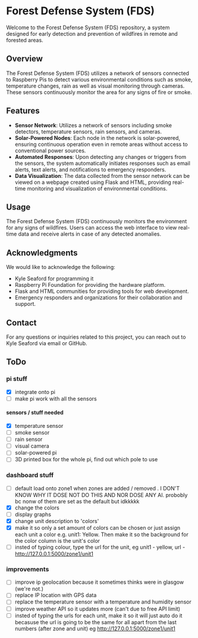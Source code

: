 # Forest Defense System (FDS)
Welcome to the Forest Defense System (FDS) repository, a system designed for early detection and prevention of wildfires in remote and forested areas.

## Overview

The Forest Defense System (FDS) utilizes a network of sensors connected to Raspberry Pis to detect various environmental conditions such as smoke, temperature changes, rain as well as visual monitoring through cameras. These sensors continuously monitor the area for any signs of fire or smoke.

## Features

- **Sensor Network**: Utilizes a network of sensors including smoke detectors, temperature sensors, rain sensors, and cameras.
- **Solar-Powered Nodes**: Each node in the network is solar-powered, ensuring continuous operation even in remote areas without access to conventional power sources.
- **Automated Responses**: Upon detecting any changes or triggers from the sensors, the system automatically initiates responses such as email alerts, text alerts, and notifications to emergency responders.
- **Data Visualization**: The data collected from the sensor network can be viewed on a webpage created using Flask and HTML, providing real-time monitoring and visualization of environmental conditions.

## Usage

The Forest Defense System (FDS) continuously monitors the environment for any signs of wildfires. Users can access the web interface to view real-time data and receive alerts in case of any detected anomalies.

## Acknowledgments

We would like to acknowledge the following:

- Kyle Seaford for programming it
- Raspberry Pi Foundation for providing the hardware platform.
- Flask and HTML communities for providing tools for web development.
- Emergency responders and organizations for their collaboration and support.

## Contact

For any questions or inquiries related to this project, you can reach out to Kyle Seaford via email or GitHub.

## ToDo

### pi stuff 
- [x] integrate onto pi
- [ ] make pi work with all the sensors

#### sensors / stuff needed 
- [x] temperature sensor
- [ ] smoke sensor
- [ ] rain sensor
- [ ] visual camera
- [ ] solar-powered pi
- [ ] 3D printed box for the whole pi, find out which pole to use

### dashboard stuff
- [ ] default load onto zone1 when zones are added / removed .  I DON'T KNOW WHY IT DOSE NOT DO THIS AND NOR DOSE ANY AI. probobly bc nonw of them are set as the default but idkkkkk
- [x] change the colors 
- [ ] display graphs 
- [x] change unit description to 'colors'
- [x] make it so only a set amount of colors can be chosen or just assign each unit a color e.g. unit1: Yellow. Then make it so the background for the color column is the unit's color 
- [ ] insted of typing colour, type the url for the unit, eg unit1 - yellow, url - http://127.0.0.1:5000/zone1/unit1

### improvements 
- [ ] improve ip geolocation because it sometimes thinks were in glasgow (we're not.)
- [ ] replace IP location with GPS data
- [ ] replace the temperature sensor with a temperature and humidity sensor
- [ ] improve weather API so it updates more (can't due to free API limit)
- [ ] insted of typing the urls for each unit, make it so it will just auto do it becasuse the url is going to be the same for all apart from the last numbers (after zone and unit) eg http://127.0.0.1:5000/zone1/unit1
